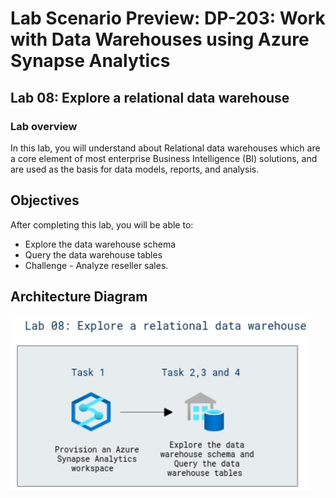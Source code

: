 # Lab Scenario Preview: DP-203: Work with Data Warehouses using Azure Synapse Analytics

## Lab 08: Explore a relational data warehouse

### Lab overview

In this lab, you will understand about Relational data warehouses which are a core element of most enterprise Business Intelligence (BI) solutions, and are used as the basis for data models, reports, and analysis.

## Objectives

After completing this lab, you will be able to:

- Explore the data warehouse schema
- Query the data warehouse tables
- Challenge - Analyze reseller sales.

## Architecture Diagram

   ![Azure portal with a cloud shell pane](./media/lab8.png)
